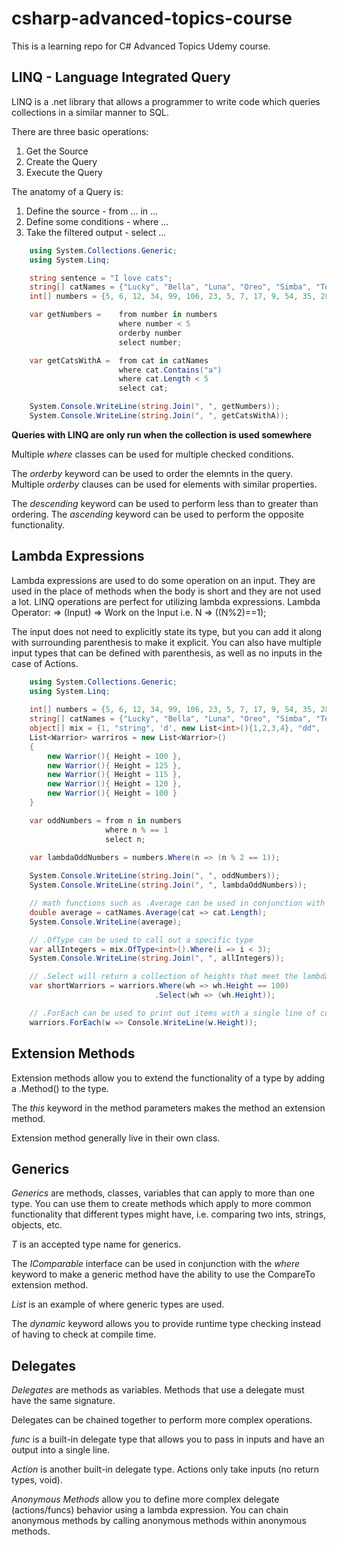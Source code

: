 # csharp-advanced-topics-course
This is a learning repo for C# Advanced Topics Udemy course.

## LINQ - Language Integrated Query
LINQ is a .net library that allows a programmer to write code which queries collections in a similar manner to SQL.

There are three basic operations:
1) Get the Source
2) Create the Query
3) Execute the Query

The anatomy of a Query is:
1) Define the source - from ... in ...
2) Define some conditions - where ...
3) Take the filtered output - select ...

```csharp
    using System.Collections.Generic;
    using System.Linq;

    string sentence = "I love cats";
    string[] catNames = {"Lucky", "Bella", "Luna", "Oreo", "Simba", "Toby", "Loki" };
    int[] numbers = {5, 6, 12, 34, 99, 106, 23, 5, 7, 17, 9, 54, 35, 28}

    var getNumbers =    from number in numbers
                        where number < 5
                        orderby number
                        select number;

    var getCatsWithA =  from cat in catNames
                        where cat.Contains("a")
                        where cat.Length < 5
                        select cat;

    System.Console.WriteLine(string.Join(", ", getNumbers));
    System.Console.WriteLine(string.Join(", ", getCatsWithA));
```

**Queries with LINQ are only run when the collection is used somewhere**

Multiple _where_ classes can be used for multiple checked conditions.

The _orderby_ keyword can be used to order the elemnts in the query.  Multiple _orderby_ clauses can be used for elements with similar properties.

The _descending_ keyword can be used to perform less than to greater than ordering.  The _ascending_ keyword can be used to perform the opposite functionality.

## Lambda Expressions
Lambda expressions are used to do some operation on an input.  They are used in the place of methods when the body is short and they are not used a lot.  LINQ operations are perfect for utilizing lambda expressions.
Lambda Operator: =>
(Input) => Work on the Input
i.e. N => ((N%2)==1);

The input does not need to explicitly state its type, but you can add it along with surrounding parenthesis to make it explicit.  You can also have multiple input types that can be defined with parenthesis, as well as no inputs
in the case of Actions.


```csharp
    using System.Collections.Generic;
    using System.Linq;
    
    int[] numbers = {5, 6, 12, 34, 99, 106, 23, 5, 7, 17, 9, 54, 35, 28}
    string[] catNames = {"Lucky", "Bella", "Luna", "Oreo", "Simba", "Toby", "Loki" };
    object[] mix = {1, "string", 'd', new List<int>(){1,2,3,4}, "dd", 's', 1, 5, 3};
    List<Warrior> warriros = new List<Warrior>()
    {
        new Warrior(){ Height = 100 },
        new Warrior(){ Height = 125 },
        new Warrior(){ Height = 115 },
        new Warrior(){ Height = 120 },
        new Warrior(){ Height = 100 }
    }

    var oddNumbers = from n in numbers
                     where n % == 1
                     select n;
    
    var lambdaOddNumbers = numbers.Where(n => (n % 2 == 1));

    System.Console.WriteLine(string.Join(", ", oddNumbers));
    System.Console.WriteLine(string.Join(", ", lambdaOddNumbers));

    // math functions such as .Average can be used in conjunction with lamda expressions
    double average = catNames.Average(cat => cat.Length);
    System.Console.WriteLine(average);

    // .OfType can be used to call out a specific type
    var allIntegers = mix.OfType<int>().Where(i => i < 3);
    System.Console.WriteLine(string.Join(", ", allIntegers));

    // .Select will return a collection of heights that meet the lambda criteria
    var shortWarriors = warriors.Where(wh => wh.Height == 100)
                                .Select(wh => (wh.Height));

    // .ForEach can be used to print out items with a single line of code
    warriors.ForEach(w => Console.WriteLine(w.Height));
```

## Extension Methods
Extension methods allow you to extend the functionality of a type by adding a .Method() to the type.

The _this_ keyword in the method parameters makes the method an extension method.

Extension method generally live in their own class.

## Generics
_Generics_ are methods, classes, variables that can apply to more than one type.  You can use them to create methods which apply to more common functionality
that different types might have, i.e. comparing two ints, strings, objects, etc.

_T_ is an accepted type name for generics.

The _IComparable_ interface can be used in conjunction with the _where_ keyword to make a generic method have the ability to use the CompareTo extension method.

_List_ is an example of where generic types are used.

The _dynamic_ keyword allows you to provide runtime type checking instead of having to check at compile time.


## Delegates
_Delegates_ are methods as variables.  Methods that use a delegate must have the same signature.

Delegates can be chained together to perform more complex operations.

_func_ is a built-in delegate type that allows you to pass in inputs and have an output into a single line.

_Action_ is another built-in delegate type.  Actions only take inputs (no return types, void).

_Anonymous Methods_ allow you to define more complex delegate (actions/funcs) behavior using a lambda expression.  You can chain anonymous methods by calling anonymous methods within anonymous methods.

